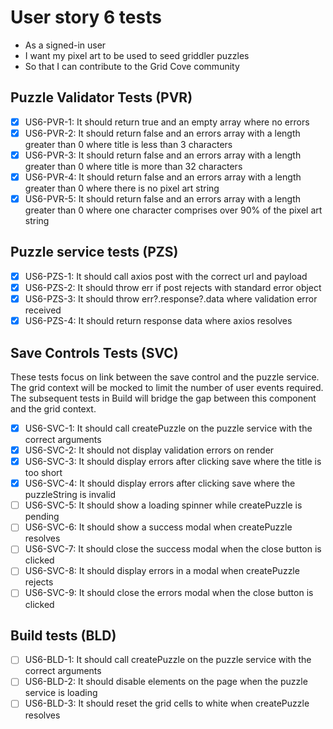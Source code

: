 # User story 6 tests

- As a signed-in user
- I want my pixel art to be used to seed griddler puzzles
- So that I can contribute to the Grid Cove community

## Puzzle Validator Tests (PVR)

- [x] US6-PVR-1: It should return true and an empty array where no errors
- [x] US6-PVR-2: It should return false and an errors array with a length greater than 0 where title is less than 3 characters
- [x] US6-PVR-3: It should return false and an errors array with a length greater than 0 where title is more than 32 characters
- [x] US6-PVR-4: It should return false and an errors array with a length greater than 0 where there is no pixel art string
- [x] US6-PVR-5: It should return false and an errors array with a length greater than 0 where one character comprises over 90% of the pixel art string

## Puzzle service tests (PZS)

- [x] US6-PZS-1: It should call axios post with the correct url and payload
- [x] US6-PZS-2: It should throw err if post rejects with standard error object
- [x] US6-PZS-3: It should throw err?.response?.data where validation error received
- [x] US6-PZS-4: It should return response data where axios resolves

## Save Controls Tests (SVC)

These tests focus on link between the save control and the puzzle service. The grid context will be mocked to limit the number of user events required. The subsequent tests in Build will bridge the gap between this component and the grid context.

- [x] US6-SVC-1: It should call createPuzzle on the puzzle service with the correct arguments
- [x] US6-SVC-2: It should not display validation errors on render
- [x] US6-SVC-3: It should display errors after clicking save where the title is too short
- [x] US6-SVC-4: It should display errors after clicking save where the puzzleString is invalid
- [ ] US6-SVC-5: It should show a loading spinner while createPuzzle is pending
- [ ] US6-SVC-6: It should show a success modal when createPuzzle resolves
- [ ] US6-SVC-7: It should close the success modal when the close button is clicked
- [ ] US6-SVC-8: It should display errors in a modal when createPuzzle rejects
- [ ] US6-SVC-9: It should close the errors modal when the close button is clicked

## Build tests (BLD)

- [ ] US6-BLD-1: It should call createPuzzle on the puzzle service with the correct arguments
- [ ] US6-BLD-2: It should disable elements on the page when the puzzle service is loading
- [ ] US6-BLD-3: It should reset the grid cells to white when createPuzzle resolves
